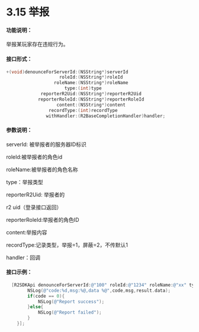 # 3.15 举报

#### 功能说明：

 举报某玩家存在违规行为。

#### 接口形式：

```objectivec
+(void)denounceForServerId:(NSString*)serverId
                    roleId:(NSString*)roleId
                  roleName:(NSString*)roleName
                      type:(int)type
             reporterR2Uid:(NSString*)reporterR2Uid
            reporterRoleId:(NSString*)reporterRoleId
                   content:(NSString*)content
                recordType:(int)recordType
               withHandler:(R2BaseCompletionHandler)handler;
```

#### 参数说明：

 serverId: 被举报者的服务器ID标识

 roleId:被举报者的角色id 

roleName:被举报者的角色名称

 type：举报类型

 reporterR2Uid: 举报者的

r2 uid（登录接口返回） 

reporterRoleId:举报者的角色ID 

content:举报内容

 recordType:记录类型，举报=1，屏蔽=2，不传默认1

 handler：回调

#### 接口示例：

```objectivec
  [R2SDKApi denounceForServerId:@"100" roleId:@"1234" roleName:@"xx" type:1 reporterR2Uid:@"123456" reporterRoleId:@"12" content:@"" recordType:1 withHandler:^(int code, NSString *msg, R2SDKBaseResponse *result) {
        NSLog(@"code:%d,msg:%@,data %@",code,msg,result.data);
        if(code == 0){
            NSLog(@"Report success");
        }else{
            NSLog(@"Report failed");
        }
    }];
```



